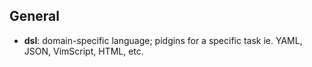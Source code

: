## General 

- **dsl**: domain-specific language; pidgins for a specific task ie. YAML, JSON, VimScript, HTML, etc. 